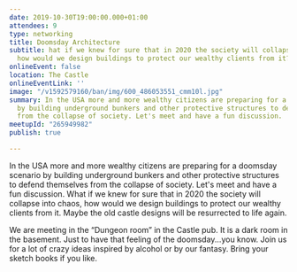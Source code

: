 ```yaml
---
date: 2019-10-30T19:00:00.000+01:00
attendees: 9
type: networking
title: Doomsday Architecture
subtitle: hat if we knew for sure that in 2020 the society will collapse into chaos,
  how would we design buildings to protect our wealthy clients from it?
onlineEvent: false
location: The Castle
onlineEventLink: ''
image: "/v1592579160/ban/img/600_486053551_cmm10l.jpg"
summary: In the USA more and more wealthy citizens are preparing for a doomsday scenario
  by building underground bunkers and other protective structures to defend themselves
  from the collapse of society. Let's meet and have a fun discussion.
meetupId: "265949982"
publish: true

---
```

In the USA more and more wealthy citizens are preparing for a doomsday scenario by building underground bunkers and other protective structures to defend themselves from the collapse of society. Let's meet and have a fun discussion. What if we knew for sure that in 2020 the society will collapse into chaos, how would we design buildings to protect our wealthy clients from it. Maybe the old castle designs will be resurrected to life again.

We are meeting in the “Dungeon room” in the Castle pub. It is a dark room in the basement. Just to have that feeling of the doomsday...you know. Join us for a lot of crazy ideas inspired by alcohol or by our fantasy. Bring your sketch books if you like.